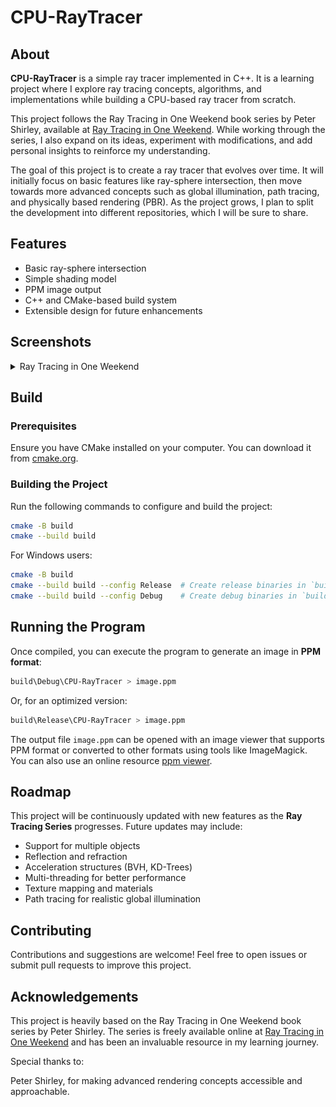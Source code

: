# CPU-RayTracer

## About
**CPU-RayTracer** is a simple ray tracer implemented in C++. It is a learning project where I explore ray tracing concepts, algorithms, and implementations while building a CPU-based ray tracer from scratch.

This project follows the Ray Tracing in One Weekend book series by Peter Shirley, available at [Ray Tracing in One Weekend](https://raytracing.github.io/). While working through the series, I also expand on its ideas, experiment with modifications, and add personal insights to reinforce my understanding.

The goal of this project is to create a ray tracer that evolves over time. It will initially focus on basic features like ray-sphere intersection, then move towards more advanced concepts such as global illumination, path tracing, and physically based rendering (PBR). As the project grows, I plan to split the development into different repositories, which I will be sure to share.

## Features
- Basic ray-sphere intersection
- Simple shading model
- PPM image output
- C++ and CMake-based build system
- Extensible design for future enhancements

## Screenshots 

<details>
	<summary>Ray Tracing in One Weekend</summary>
	
	![Final Image](https://github.com/tuananohut/CPU-RayTracer/blob/main/images/48_final_image.png)
</details>

## Build
### Prerequisites
Ensure you have CMake installed on your computer. You can download it from [cmake.org](https://cmake.org/download/).

### Building the Project
Run the following commands to configure and build the project:

```sh
cmake -B build
cmake --build build
```

For Windows users:
```sh
cmake -B build
cmake --build build --config Release  # Create release binaries in `build\Release`
cmake --build build --config Debug    # Create debug binaries in `build\Debug`
```

## Running the Program
Once compiled, you can execute the program to generate an image in **PPM format**:

```sh
build\Debug\CPU-RayTracer > image.ppm
```

Or, for an optimized version:

```sh
build\Release\CPU-RayTracer > image.ppm
```

The output file `image.ppm` can be opened with an image viewer that supports PPM format or converted to other formats using tools like ImageMagick. You can also use an online resource [ppm viewer](https://www.cs.rhodes.edu/welshc/COMP141_F16/ppmReader.html).

## Roadmap
This project will be continuously updated with new features as the **Ray Tracing Series** progresses. Future updates may include:
- Support for multiple objects
- Reflection and refraction
- Acceleration structures (BVH, KD-Trees)
- Multi-threading for better performance
- Texture mapping and materials
- Path tracing for realistic global illumination

## Contributing
Contributions and suggestions are welcome! Feel free to open issues or submit pull requests to improve this project.

## Acknowledgements

This project is heavily based on the Ray Tracing in One Weekend book series by Peter Shirley.
The series is freely available online at [Ray Tracing in One Weekend](https://raytracing.github.io/) and has been an invaluable resource in my learning journey.

Special thanks to:

Peter Shirley, for making advanced rendering concepts accessible and approachable.


